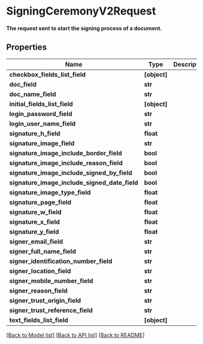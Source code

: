 # SigningCeremonyV2Request

#### The request sent to start the signing process of a document.

## Properties
Name | Type | Description | Notes
------------ | ------------- | ------------- | -------------
**checkbox_fields_list_field** | **[object]** |  | 
**doc_field** | **str** |  | 
**doc_name_field** | **str** |  | 
**initial_fields_list_field** | **[object]** |  | 
**login_password_field** | **str** |  | 
**login_user_name_field** | **str** |  | 
**signature_h_field** | **float** |  | 
**signature_image_field** | **str** |  | 
**signature_image_include_border_field** | **bool** |  | 
**signature_image_include_reason_field** | **bool** |  | 
**signature_image_include_signed_by_field** | **bool** |  | 
**signature_image_include_signed_date_field** | **bool** |  | 
**signature_image_type_field** | **float** |  | 
**signature_page_field** | **float** |  | 
**signature_w_field** | **float** |  | 
**signature_x_field** | **float** |  | 
**signature_y_field** | **float** |  | 
**signer_email_field** | **str** |  | 
**signer_full_name_field** | **str** |  | 
**signer_identification_number_field** | **str** |  | 
**signer_location_field** | **str** |  | 
**signer_mobile_number_field** | **str** |  | 
**signer_reason_field** | **str** |  | 
**signer_trust_origin_field** | **str** |  | 
**signer_trust_reference_field** | **str** |  | 
**text_fields_list_field** | **[object]** |  | 

[[Back to Model list]](../README.md#documentation-for-models) [[Back to API list]](../README.md#documentation-for-api-endpoints) [[Back to README]](../README.md)


